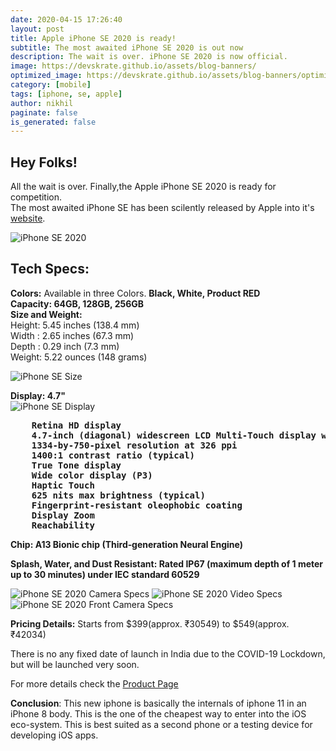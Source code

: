 ```yaml
---
date: 2020-04-15 17:26:40
layout: post
title: Apple iPhone SE 2020 is ready!
subtitle: The most awaited iPhone SE 2020 is out now
description: The wait is over. iPhone SE 2020 is now official.
image: https://devskrate.github.io/assets/blog-banners/
optimized_image: https://devskrate.github.io/assets/blog-banners/optimized/
category: [mobile]
tags: [iphone, se, apple]
author: nikhil
paginate: false
is_generated: false
---
```


## Hey Folks!

All the wait is over. Finally,the Apple iPhone SE 2020 is ready for competition.  
The most awaited iPhone SE has been scilently released by Apple into it's <a href="https://www.apple.com/" target="_blank">website</a>.

<img src="https://devskrate.github.io/assets/images/apple/se-size-img.png" alt="iPhone SE 2020" title="iPhone SE 2020" />

## Tech Specs:

**Colors:** Available in three Colors. **Black, White, Product RED**  
**Capacity: 64GB, 128GB, 256GB**  
**Size and Weight:**  
Height: 5.45 inches (138.4 mm)  
Width : 2.65 inches (67.3 mm)  
Depth : 0.29 inch (7.3 mm)  
Weight: 5.22 ounces (148 grams)

<img src="https://devskrate.github.io/assets/images/apple/se-size-weight.jpg" alt="iPhone SE Size" title="iPhone SE 2020 Size" />

**Display: 4.7"**  
<img src="https://devskrate.github.io/assets/images/apple/se-display.jpg" alt="iPhone SE Display" title="iPhone SE 2020 Display" />

<pre><b>    Retina HD display
    4.7-inch (diagonal) widescreen LCD Multi‑Touch display with IPS technology
    1334-by-750-pixel resolution at 326 ppi
    1400:1 contrast ratio (typical)
    True Tone display
    Wide color display (P3)
    Haptic Touch
    625 nits max brightness (typical)
    Fingerprint-resistant oleophobic coating
    Display Zoom
    Reachability</b></pre>

**Chip: A13 Bionic chip (Third‑generation Neural Engine)**

**Splash, Water, and Dust Resistant: Rated IP67 (maximum depth of 1 meter up to 30 minutes) under IEC standard 60529**

<img src="https://devskrate.github.io/assets/images/apple/se-camera.jpg" title="iPhone SE 2020 Camera Specs" />

<img src="https://devskrate.github.io/assets/images/apple/se-video.jpg" title="iPhone SE 2020 Video Specs" />

<img src="https://devskrate.github.io/assets/images/apple/se-frntcamera.jpg" title="iPhone SE 2020 Front Camera Specs" />

<img src="https://devskrate.github.io/assets/images/apple/se-addl.jpg" alt="" />

**Pricing Details:** Starts from $399(approx. ₹30549) to $549(approx. ₹42034)

There is no any fixed date of launch in India due to the COVID-19 Lockdown, but will be launched very soon.

For more details check the <a href="https://www.apple.com/iphone-se/specs/" target="_blank">Product Page</a>

**Conclusion**: This new iphone is basically the internals of iphone 11 in an iPhone 8 body. This is the one of the cheapest way to enter into the iOS eco-system. This is best suited as a second phone or a testing device for developing iOS apps.
